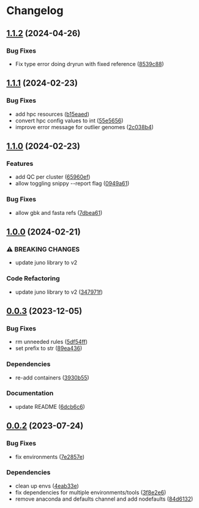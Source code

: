 # Changelog

## [1.1.2](https://github.com/RIVM-bioinformatics/juno-snp/compare/v1.1.1...v1.1.2) (2024-04-26)


### Bug Fixes

* Fix type error doing dryrun with fixed reference ([8539c88](https://github.com/RIVM-bioinformatics/juno-snp/commit/8539c88be5e182958ea70e3634fb2328e66fb98d))

## [1.1.1](https://github.com/RIVM-bioinformatics/juno-snp/compare/v1.1.0...v1.1.1) (2024-02-23)


### Bug Fixes

* add hpc resources ([b15eaed](https://github.com/RIVM-bioinformatics/juno-snp/commit/b15eaed3302a660e300d55cd1dc86f8fc20a297e))
* convert hpc config values to int ([55e5656](https://github.com/RIVM-bioinformatics/juno-snp/commit/55e56569029942fdbecfc718a7881f7c40cedff3))
* improve error message for outlier genomes ([2c038b4](https://github.com/RIVM-bioinformatics/juno-snp/commit/2c038b4bd1eec86b13266a0e2b001c570c5adcfc))

## [1.1.0](https://github.com/RIVM-bioinformatics/juno-snp/compare/v1.0.0...v1.1.0) (2024-02-23)


### Features

* add QC per cluster ([65960ef](https://github.com/RIVM-bioinformatics/juno-snp/commit/65960efa3a8d5dd8eb43c5618f61eb636f9758f3))
* allow toggling snippy --report flag ([0949a61](https://github.com/RIVM-bioinformatics/juno-snp/commit/0949a61b522b29a89d33f4be9805ccbc31ccfcae))


### Bug Fixes

* allow gbk and fasta refs ([7dbea61](https://github.com/RIVM-bioinformatics/juno-snp/commit/7dbea6137ddbeabc1d33417592c259b47ab72510))

## [1.0.0](https://github.com/RIVM-bioinformatics/juno-snp/compare/v0.0.3...v1.0.0) (2024-02-21)


### ⚠ BREAKING CHANGES

* update juno library to v2

### Code Refactoring

* update juno library to v2 ([347971f](https://github.com/RIVM-bioinformatics/juno-snp/commit/347971f22d28726b274b296b552128f934320a40))

## [0.0.3](https://github.com/RIVM-bioinformatics/juno-snp/compare/v0.0.2...v0.0.3) (2023-12-05)


### Bug Fixes

* rm unneeded rules ([5df54ff](https://github.com/RIVM-bioinformatics/juno-snp/commit/5df54ff9307d561f3ecbd267eeca69425ab1531c))
* set prefix to str ([89ea436](https://github.com/RIVM-bioinformatics/juno-snp/commit/89ea4361b912ea6d419e3944b151a3e74952dabb))


### Dependencies

* re-add containers ([3930b55](https://github.com/RIVM-bioinformatics/juno-snp/commit/3930b5539edd4824d956770faae94b75236345c3))


### Documentation

* update README ([6dcb6c6](https://github.com/RIVM-bioinformatics/juno-snp/commit/6dcb6c60b7235c041ced7803935e328bc854cf5e))

## [0.0.2](https://github.com/RIVM-bioinformatics/juno-snp/compare/v0.0.1...v0.0.2) (2023-07-24)


### Bug Fixes

* fix environments ([7e2857e](https://github.com/RIVM-bioinformatics/juno-snp/commit/7e2857e2b17e61c276841c79bcd95cbe02aacb28))


### Dependencies

* clean up envs ([4eab33e](https://github.com/RIVM-bioinformatics/juno-snp/commit/4eab33e53c19bfd4cd49b6d118df84ea660c8fbe))
* fix dependencies for multiple environments/tools ([3f8e2e6](https://github.com/RIVM-bioinformatics/juno-snp/commit/3f8e2e641d7ae812dd98338a8d67ef64ea474156))
* remove anaconda and defaults channel and add nodefaults ([84d6132](https://github.com/RIVM-bioinformatics/juno-snp/commit/84d6132fbf8084f4fefc2f28181d834c5204c975))
